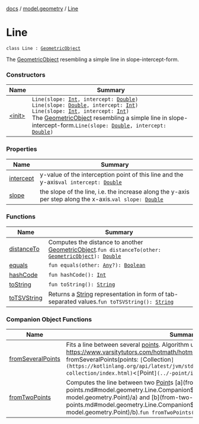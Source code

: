 [docs](../../index.md) / [model.geometry](../index.md) / [Line](./index.md)

# Line

`class Line : `[`GeometricObject`](../-geometric-object/index.md)

The [GeometricObject](../-geometric-object/index.md) resembling a simple line in slope-intercept-form.

### Constructors

| Name | Summary |
|---|---|
| [&lt;init&gt;](-init-.md) | `Line(slope: `[`Int`](https://kotlinlang.org/api/latest/jvm/stdlib/kotlin/-int/index.html)`, intercept: `[`Double`](https://kotlinlang.org/api/latest/jvm/stdlib/kotlin/-double/index.html)`)`<br>`Line(slope: `[`Double`](https://kotlinlang.org/api/latest/jvm/stdlib/kotlin/-double/index.html)`, intercept: `[`Int`](https://kotlinlang.org/api/latest/jvm/stdlib/kotlin/-int/index.html)`)`<br>`Line(slope: `[`Int`](https://kotlinlang.org/api/latest/jvm/stdlib/kotlin/-int/index.html)`, intercept: `[`Int`](https://kotlinlang.org/api/latest/jvm/stdlib/kotlin/-int/index.html)`)`<br>The [GeometricObject](../-geometric-object/index.md) resembling a simple line in slope-intercept-form.`Line(slope: `[`Double`](https://kotlinlang.org/api/latest/jvm/stdlib/kotlin/-double/index.html)`, intercept: `[`Double`](https://kotlinlang.org/api/latest/jvm/stdlib/kotlin/-double/index.html)`)` |

### Properties

| Name | Summary |
|---|---|
| [intercept](intercept.md) | y-value of the interception point of this line and the y-axis`val intercept: `[`Double`](https://kotlinlang.org/api/latest/jvm/stdlib/kotlin/-double/index.html) |
| [slope](slope.md) | the slope of the line, i.e. the increase along the y-axis per step along the x-axis.`val slope: `[`Double`](https://kotlinlang.org/api/latest/jvm/stdlib/kotlin/-double/index.html) |

### Functions

| Name | Summary |
|---|---|
| [distanceTo](distance-to.md) | Computes the distance to another [GeometricObject](../-geometric-object/index.md).`fun distanceTo(other: `[`GeometricObject`](../-geometric-object/index.md)`): `[`Double`](https://kotlinlang.org/api/latest/jvm/stdlib/kotlin/-double/index.html) |
| [equals](equals.md) | `fun equals(other: `[`Any`](https://kotlinlang.org/api/latest/jvm/stdlib/kotlin/-any/index.html)`?): `[`Boolean`](https://kotlinlang.org/api/latest/jvm/stdlib/kotlin/-boolean/index.html) |
| [hashCode](hash-code.md) | `fun hashCode(): `[`Int`](https://kotlinlang.org/api/latest/jvm/stdlib/kotlin/-int/index.html) |
| [toString](to-string.md) | `fun toString(): `[`String`](https://kotlinlang.org/api/latest/jvm/stdlib/kotlin/-string/index.html) |
| [toTSVString](to-t-s-v-string.md) | Returns a [String](https://kotlinlang.org/api/latest/jvm/stdlib/kotlin/-string/index.html) representation in form of tab-separated values.`fun toTSVString(): `[`String`](https://kotlinlang.org/api/latest/jvm/stdlib/kotlin/-string/index.html) |

### Companion Object Functions

| Name | Summary |
|---|---|
| [fromSeveralPoints](from-several-points.md) | Fits a line between several [points](from-several-points.md#model.geometry.Line.Companion$fromSeveralPoints(kotlin.collections.Collection((model.geometry.Point)))/points). Algorithm used: Least Squares following https://www.varsitytutors.com/hotmath/hotmath_help/topics/line-of-best-fit`fun fromSeveralPoints(points: `[`Collection`](https://kotlinlang.org/api/latest/jvm/stdlib/kotlin.collections/-collection/index.html)`<`[`Point`](../-point/index.md)`>): `[`Line`](./index.md) |
| [fromTwoPoints](from-two-points.md) | Computes the line between two [Point](../-point/index.md)s [a](from-two-points.md#model.geometry.Line.Companion$fromTwoPoints(model.geometry.Point, model.geometry.Point)/a) and [b](from-two-points.md#model.geometry.Line.Companion$fromTwoPoints(model.geometry.Point, model.geometry.Point)/b).`fun fromTwoPoints(a: `[`Point`](../-point/index.md)`, b: `[`Point`](../-point/index.md)`): `[`Line`](./index.md) |
